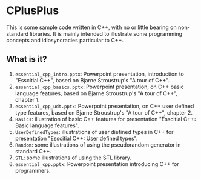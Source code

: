 # CPlusPlus
This is some sample code written in C++, with no or little bearing on
non-standard libraries.  It is mainly intended to illustrate some
programming concepts and idiosyncracies particular to C++.

## What is it?
1. `essential_cpp_intro.pptx`: Powerpoint presentation, introduction
    to "Esscitial C++", based on Bjarne Stroustrup's "A tour of C++".
1. `essential_cpp_basics.pptx`: Powerpoint presentation, on C++ basic
    language features, based on Bjarne Stroustrup's "A tour of C++",
    chapter 1.
1. `essential_cpp_udt.pptx`: Powerpoint presentation, on C++ user defined
    type features, based on Bjarne Stroustrup's "A tour of C++",
    chapter 2.
1. `Basics`: illustration of basic C++ features for presentation
    "Esscitial C++: Basic language features".
1. `UserDefinedTypes`: illustrations of user diefined types in C++ for
    presentation "Esscitial C++: User defined types".
1. `Random`: some illustrations of using the pseudorandom generator in
    standard C++.
1. `STL`: some illustrations of using the STL library.
1. `essential_cpp.pptx`: Powerpoint presentation introducing C++ for
    programmers.
